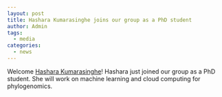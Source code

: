 ```yaml
---
layout: post
title: Hashara Kumarasinghe joins our group as a PhD student
author: Admin
tags:
  - media
categories: 
  - news
---
```


Welcome [Hashara Kumarasinghe](/people/hashara-kumarasinghe/)! 
Hashara just joined our group as a PhD student. She will work on machine learning
and cloud computing for phylogenomics.


